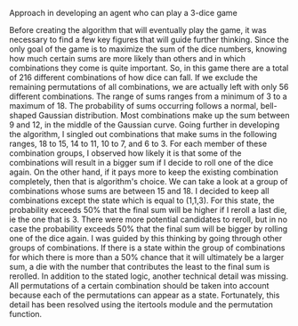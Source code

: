 Approach in developing an agent who can play a 3-dice game 

Before creating the algorithm that will eventually play the game, it was necessary to find a few key figures that will guide further thinking. Since the only goal of the game is to maximize the sum of the dice numbers, knowing how much certain sums are more likely than others and in which combinations they come is quite important. So, in this game there are a total of 216 different combinations of how dice can fall. If we exclude the remaining permutations of all combinations, we are actually left with only 56 different combinations. The range of sums ranges from a minimum of 3 to a maximum of 18. The probability of sums occurring follows a normal, bell-shaped Gaussian distribution. Most combinations make up the sum between 9 and 12, in the middle of the Gaussian curve. Going further in developing the algorithm, I singled out combinations that make sums in the following ranges, 18 to 15, 14 to 11, 10 to 7, and 6 to 3. For each member of these combination groups, I observed how likely it is that some of the combinations will result in a bigger sum if I decide to roll one of the dice again. On the other hand, if it pays more to keep the existing combination completely, then that is algorithm's choice. We can take a look at a group of combinations whose sums are between 15 and 18. I decided to keep all combinations except the state which is equal to (1,1,3). For this state, the probability exceeds 50% that the final sum will be higher if I reroll a last die, ie the one that is 3. There were more potential candidates to reroll, but in no case the probability exceeds 50% that the final sum will be bigger by rolling one of the dice again. I was guided by this thinking by going through other groups of combinations. If there is a state within the group of combinations for which there is more than a 50% chance that it will ultimately be a larger sum, a die with the number that contributes the least to the final sum is rerolled. In addition to the stated logic, another technical detail was missing. All permutations of a certain combination should be taken into account because each of the permutations can appear as a state. Fortunately, this detail has been resolved using the itertools module and the permutation function.